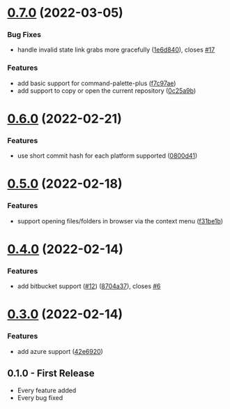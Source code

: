 # [0.7.0](https://github.com/keevan/git-link/compare/v0.6.0...v0.7.0) (2022-03-05)


### Bug Fixes

* handle invalid state link grabs more gracefully ([1e6d840](https://github.com/keevan/git-link/commit/1e6d8404bcd9a1f1c55f7d69acb64961519f930e)), closes [#17](https://github.com/keevan/git-link/issues/17)


### Features

* add basic support for command-palette-plus ([f7c97ae](https://github.com/keevan/git-link/commit/f7c97aebe12b10edc695c6929d4c1a53198555c1))
* add support to copy or open the current repository ([0c25a9b](https://github.com/keevan/git-link/commit/0c25a9b2a3110b0d7173680e8cdc95583277c798))

# [0.6.0](https://github.com/keevan/git-link/compare/v0.5.0...v0.6.0) (2022-02-21)


### Features

* use short commit hash for each platform supported ([0800d41](https://github.com/keevan/git-link/commit/0800d41759fc7fb9986ed0964397b83a97415217))

# [0.5.0](https://github.com/keevan/git-link/compare/v0.4.0...v0.5.0) (2022-02-18)


### Features

* support opening files/folders in browser via the context menu ([f31be1b](https://github.com/keevan/git-link/commit/f31be1bf021f3b2d705f9970f18fec333ea2afaf))

# [0.4.0](https://github.com/keevan/git-link/compare/v0.3.0...v0.4.0) (2022-02-14)


### Features

* add bitbucket support ([#12](https://github.com/keevan/git-link/issues/12)) ([8704a37](https://github.com/keevan/git-link/commit/8704a3722c4f5a2faafcc95ea43a424e5fd64310)), closes [#6](https://github.com/keevan/git-link/issues/6)

# [0.3.0](https://github.com/keevan/git-link/compare/v0.2.2...v0.3.0) (2022-02-14)


### Features

* add azure support ([42e6920](https://github.com/keevan/git-link/commit/42e692083418e879a4086aec4bd586c20a224469))

## 0.1.0 - First Release
* Every feature added
* Every bug fixed
